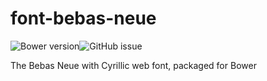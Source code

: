 # font-bebas-neue
![Bower version](https://img.shields.io/bower/v/font-bebas-neue.svg?style=flat-square)![GitHub issue](https://img.shields.io/github/issues/GitScrum/font-bebas-neue.svg?style=flat-square)

The Bebas Neue with Cyrillic web font, packaged for Bower
